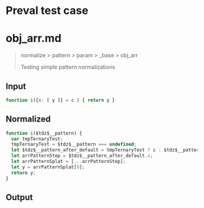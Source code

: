 # Preval test case

# obj_arr.md

> normalize > pattern > param > _base > obj_arr
>
> Testing simple pattern normalizations

## Input

`````js filename=intro
function i({x: [ y ]} = c ) { return y }
`````

## Normalized

`````js filename=intro
function i($tdz$__pattern) {
  var tmpTernaryTest;
  tmpTernaryTest = $tdz$__pattern === undefined;
  let $tdz$__pattern_after_default = tmpTernaryTest ? c : $tdz$__pattern;
  let arrPatternStep = $tdz$__pattern_after_default.x;
  let arrPatternSplat = [...arrPatternStep];
  let y = arrPatternSplat[0];
  return y;
}
`````

## Output

`````js filename=intro

`````
